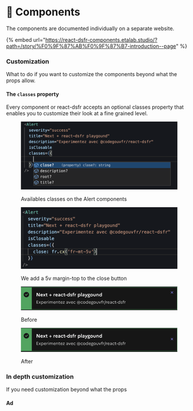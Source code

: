 # 🧩 Components

The components are documented individually on a separate website.

{% embed url="https://react-dsfr-components.etalab.studio/?path=/story/%F0%9F%87%AB%F0%9F%87%B7-introduction--page" %}

### Customization

What to do if you want to customize the components beyond what the props allow.

#### The `classes` property

Every component or react-dsfr accepts an optional classes property that enables you to customize their look at a fine grained level.

<figure><img src=".gitbook/assets/image (5).png" alt=""><figcaption><p>Availables classes on the Alert components</p></figcaption></figure>

<figure><img src=".gitbook/assets/image (8) (1).png" alt=""><figcaption><p>We add a 5v margin-top to the close button</p></figcaption></figure>

<figure><img src=".gitbook/assets/image (1).png" alt=""><figcaption><p>Before</p></figcaption></figure>

<figure><img src=".gitbook/assets/image (9).png" alt=""><figcaption><p>After</p></figcaption></figure>

### In depth customization

If you need customization beyond what the props

#### Ad
